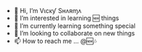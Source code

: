 - 👋 Hi, I’m Vɩcĸƴ Sʜʌʀɱʌ
- 👀 I’m interested in learning 🆕 things
- 🌱 I’m currently learning something special 
- 💞️ I’m looking to collaborate on new things
- 📫 How to reach me ...
@🆕🎶
<!---
iviickysharma/iviickysharma is a ✨ special ✨ repository because its `README.md` (this file) appears on your GitHub profile.
You can click the Preview link to take a look at your changes.
--->

